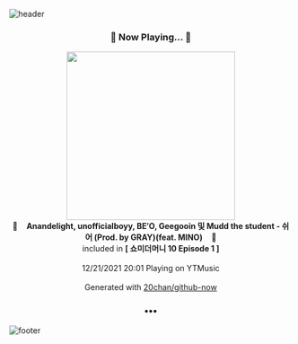![header](https://capsule-render.vercel.app/api?type=wave&height=170&section=header&text=Hi.%20I'm%20SHIFT&fontColor=090707&fontAlignX=45&fontAlignY=65&fontSize=100)

<h3 align="center">🎵 Now Playing... 🎵</h3>
<p align="center">
  <a href="https://music.youtube.com/watch?v=GsRvatDunN8">
    <img width="300" src="https://lh3.googleusercontent.com/-feEWZ6MCvn39R6a_55IXDtk9yg2GqDSPt9fiY-dyGHUyrbjoofv3iwxwOSWq3RG1soGNyJaeT6q200">
  </a>
  <br>
  🎵&nbsp&nbsp&nbsp <b>Anandelight, unofficialboyy, BE′O, Geegooin 및 Mudd the student - 쉬어 (Prod. by GRAY)(feat. MINO)</b> &nbsp&nbsp&nbsp🎵
  <br>
  included in <b>[ 쇼미더머니 10 Episode 1 ]</b>
  
  <br />
  <br />
  12/21/2021 20:01 Playing on YTMusic
  <br />
  <br />
  Generated with <a href="https://github.com/20chan/github-now">20chan/github-now</a>
</p>

<h3 align="center">•••</h3>

![footer](https://capsule-render.vercel.app/api?type=wave&height=150&section=footer)
